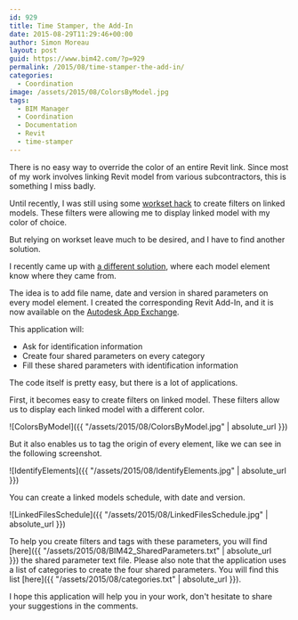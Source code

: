 ```yaml
---
id: 929
title: Time Stamper, the Add-In
date: 2015-08-29T11:29:46+00:00
author: Simon Moreau
layout: post
guid: https://www.bim42.com/?p=929
permalink: /2015/08/time-stamper-the-add-in/
categories:
  - Coordination
image: /assets/2015/08/ColorsByModel.jpg
tags:
  - BIM Manager
  - Coordination
  - Documentation
  - Revit
  - time-stamper
---
```

There is no easy way to override the color of an entire Revit link. Since most of my work involves linking Revit model from various subcontractors, this is something I miss badly.

Until recently, I was still using some [workset hack](https://www.bim42.com/2013/02/revit-linked-models-visibility/) to create filters on linked models. These filters were allowing me to display linked model with my color of choice.

But relying on workset leave much to be desired, and I have to find another solution.

I recently came up with [a different solution](https://www.bim42.com/2015/07/model-timestamp/), where each model element know where they came from.

The idea is to add file name, date and version in shared parameters on every model element. I created the corresponding Revit Add-In, and it is now available on the [Autodesk App Exchange](https://apps.exchange.autodesk.com/RVT/en/Detail/Index?id=appstore.exchange.autodesk.com%3Atimestamps_windows64%3Aen).

This application will:

  * Ask for identification information
  * Create four shared parameters on every category
  * Fill these shared parameters with identification information

The code itself is pretty easy, but there is a lot of applications.

First, it becomes easy to create filters on linked model. These filters allow us to display each linked model with a different color.

![ColorsByModel]({{ "/assets/2015/08/ColorsByModel.jpg" | absolute_url }})

But it also enables us to tag the origin of every element, like we can see in the following screenshot.

![IdentifyElements]({{ "/assets/2015/08/IdentifyElements.jpg" | absolute_url }})

You can create a linked models schedule, with date and version.

![LinkedFilesSchedule]({{ "/assets/2015/08/LinkedFilesSchedule.jpg" | absolute_url }})

To help you create filters and tags with these parameters, you will find [here]({{ "/assets/2015/08/BIM42_SharedParameters.txt" | absolute_url }}) the shared parameter text file. Please also note that the application uses a list of categories to create the four shared parameters. You will find this list [here]({{ "/assets/2015/08/categories.txt" | absolute_url }}).

I hope this application will help you in your work, don't hesitate to share your suggestions in the comments.